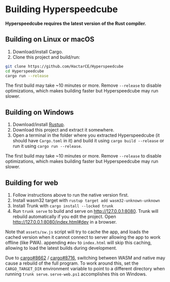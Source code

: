 # Building Hyperspeedcube

**Hyperspeedcube requires the latest version of the Rust compiler.**

## Building on Linux or macOS

1. Download/install Cargo.
2. Clone this project and build/run:

```sh
git clone https://github.com/HactarCE/Hyperspeedcube
cd Hyperspeedcube
cargo run --release
```

The first build may take ~10 minutes or more. Remove `--release` to disable optimizations, which makes building faster but Hyperspeedcube may run slower.

## Building on Windows

1. Download/install [Rustup](https://www.rust-lang.org/tools/install).
2. Download this project and extract it somewhere.
3. Open a terminal in the folder where you extracted Hyperspeedcube (it should have `Cargo.toml` in it) and build it using `cargo build --release` or run it using `cargo run --release`.

The first build may take ~10 minutes or more. Remove `--release` to disable optimizations, which makes building faster but Hyperspeedcube may run slower.

## Building for web

1. Follow instructions above to run the native version first.
2. Install wasm32 target with `rustup target add wasm32-unknown-unknown`
3. Install Trunk with `cargo install --locked trunk`
4. Run `trunk serve` to build and serve on <http://127.0.0.1:8080>. Trunk will rebuild automatically if you edit the project. Open <http://127.0.0.1:8080/index.html#dev> in a browser.

Note that `assets/sw.js` script will try to cache the app, and loads the cached version when it cannot connect to server allowing the app to work offline (like PWA). appending `#dev` to `index.html` will skip this caching, allowing to load the latest builds during development.

Due to [cargo#8662](https://github.com/rust-lang/cargo/issues/8662) / [cargo#8716](https://github.com/rust-lang/cargo/issues/8716), switching between WASM and native may cause a rebuild of the full program. To work around this, set the `CARGO_TARGET_DIR` environment variable to point to a different directory when running `trunk serve`. `serve-web.ps1` accomplishes this on Windows.
